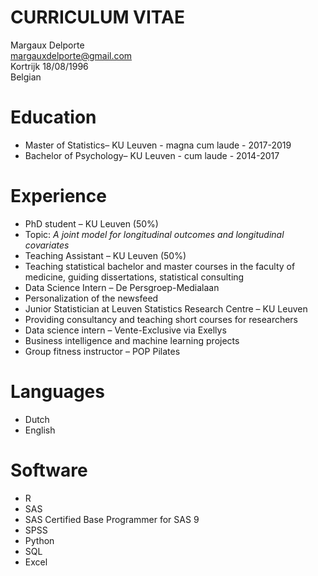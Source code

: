 # CURRICULUM VITAE 

Margaux Delporte  
margauxdelporte@gmail.com  
Kortrijk 18/08/1996  
Belgian  

# Education

* Master of Statistics– KU Leuven - magna cum laude - 2017-2019
* Bachelor of Psychology– KU Leuven - cum laude - 2014-2017

# Experience
* PhD student – KU Leuven (50%)
 * Topic:  _A joint model for longitudinal outcomes and longitudinal covariates_ 
* Teaching Assistant – KU Leuven (50%)
 * Teaching statistical bachelor and master courses in the faculty of medicine, guiding dissertations, statistical consulting
* Data Science Intern – De Persgroep-Medialaan 
 * Personalization of the newsfeed 
* Junior Statistician at Leuven Statistics Research Centre – KU Leuven
 * Providing consultancy and teaching short courses for researchers  
* Data science intern – Vente-Exclusive via Exellys
 * Business intelligence and machine learning projects
* Group fitness instructor – POP Pilates

# Languages
* Dutch
* English

# Software
*	R
*	SAS 
 * SAS Certified Base Programmer for SAS 9
* SPSS
* Python
* SQL
* Excel
 
